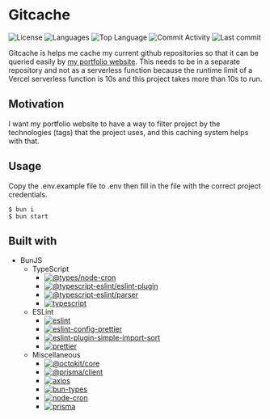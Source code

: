 # Gitcache

![License](https://img.shields.io/github/license/zS1L3NT/ts-bun-gitcache?style=for-the-badge) ![Languages](https://img.shields.io/github/languages/count/zS1L3NT/ts-bun-gitcache?style=for-the-badge) ![Top Language](https://img.shields.io/github/languages/top/zS1L3NT/ts-bun-gitcache?style=for-the-badge) ![Commit Activity](https://img.shields.io/github/commit-activity/y/zS1L3NT/ts-bun-gitcache?style=for-the-badge) ![Last commit](https://img.shields.io/github/last-commit/zS1L3NT/ts-bun-gitcache?style=for-the-badge)

Gitcache is helps me cache my current github repositories so that it can be queried easily by [my portfolio website](https://github.com/zS1L3NT/web-next-portfolio). This needs to be in a separate repository and not as a serverless function because the runtime limit of a Vercel serverless function is 10s and this project takes more than 10s to run.

## Motivation

I want my portfolio website to have a way to filter project by the technologies (tags) that the project uses, and this caching system helps with that.

## Usage

Copy the .env.example file to .env then fill in the file with the correct project credentials.

```
$ bun i
$ bun start
```

## Built with

-   BunJS
    -   TypeScript
        -   [![@types/node-cron](https://img.shields.io/badge/%40types%2Fnode--cron-%5E3.0.11-red?style=flat-square)](https://npmjs.com/package/@types/node-cron/v/3.0.11)
        -   [![@typescript-eslint/eslint-plugin](https://img.shields.io/badge/%40typescript--eslint%2Feslint--plugin-latest-red?style=flat-square)](https://npmjs.com/package/@typescript-eslint/eslint-plugin/v/latest)
        -   [![@typescript-eslint/parser](https://img.shields.io/badge/%40typescript--eslint%2Fparser-latest-red?style=flat-square)](https://npmjs.com/package/@typescript-eslint/parser/v/latest)
        -   [![typescript](https://img.shields.io/badge/typescript-%5E4.9.5-red?style=flat-square)](https://npmjs.com/package/typescript/v/4.9.5)
    -   ESLint
        -   [![eslint](https://img.shields.io/badge/eslint-latest-red?style=flat-square)](https://npmjs.com/package/eslint/v/latest)
        -   [![eslint-config-prettier](https://img.shields.io/badge/eslint--config--prettier-latest-red?style=flat-square)](https://npmjs.com/package/eslint-config-prettier/v/latest)
        -   [![eslint-plugin-simple-import-sort](https://img.shields.io/badge/eslint--plugin--simple--import--sort-latest-red?style=flat-square)](https://npmjs.com/package/eslint-plugin-simple-import-sort/v/latest)
        -   [![prettier](https://img.shields.io/badge/prettier-latest-red?style=flat-square)](https://npmjs.com/package/prettier/v/latest)
    -   Miscellaneous
        -   [![@octokit/core](https://img.shields.io/badge/%40octokit%2Fcore-%5E3.6.0-red?style=flat-square)](https://npmjs.com/package/@octokit/core/v/3.6.0)
        -   [![@prisma/client](https://img.shields.io/badge/%40prisma%2Fclient-%5E5.1.1-red?style=flat-square)](https://npmjs.com/package/@prisma/client/v/5.1.1)
        -   [![axios](https://img.shields.io/badge/axios-%5E0.27.2-red?style=flat-square)](https://npmjs.com/package/axios/v/0.27.2)
        -   [![bun-types](https://img.shields.io/badge/bun--types-%5E1.0.20-red?style=flat-square)](https://npmjs.com/package/bun-types/v/1.0.20)
        -   [![node-cron](https://img.shields.io/badge/node--cron-%5E3.0.3-red?style=flat-square)](https://npmjs.com/package/node-cron/v/3.0.3)
        -   [![prisma](https://img.shields.io/badge/prisma-%5E5.1.1-red?style=flat-square)](https://npmjs.com/package/prisma/v/5.1.1)
